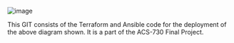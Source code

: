 ![image](https://github.com/mymohamed-ifthikar/ACSFinalGroup6/assets/166766538/a73cfaed-0ad0-4071-9e6c-573fca0db6aa)

This GIT consists of the Terraform and Ansible code for the deployment of the above diagram shown.
It is a part of the ACS-730 Final Project.
